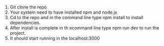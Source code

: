 1. Git clone the repo
2. Your system need to have installed npm and node.js
3. Cd to the repo and in the command line type npm install to install dependencies.
4. After install is complete in th ecommand line type npm run dev to run the project.
5. It should start running in the localhost:3000